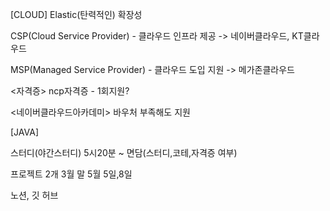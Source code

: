 [CLOUD]
Elastic(탄력적인)
확장성

CSP(Cloud Service Provider) - 클라우드 인프라 제공
-> 네이버클라우드, KT클라우드

MSP(Managed Service Provider) - 클라우드 도입 지원
-> 메가존클라우드

<자격증>
ncp자격증 - 1회지원?

<네이버클라우드아카데미>
바우처 부족해도 지원

[JAVA]

스터디(야간스터디)
5시20분 ~  면담(스터디,코테,자격증 여부)

프로젝트 2개
3월 말
5월 5일,8일

노션, 깃 허브
